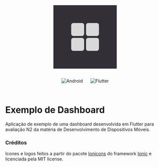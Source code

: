 <div align="center">
  <img src="assets/icons/logo.png" width="200" alt="icon" " />
</div>

</br>

<div align="center">
  <img style="margin: 10px" src="https://img.shields.io/badge/Android-3DDC84?style=for-the-badge&logo=android&logoColor=white" alt="Android" height="30" />
  <img style="margin: 10px" src="https://img.shields.io/badge/Flutter-%2302569B.svg?style=for-the-badge&logo=Flutter&logoColor=white" alt="Flutter" height="30" />
</div>

</br>

# Exemplo de Dashboard

Aplicação de exemplo de uma dashboard desenvolvida em Flutter para avaliação N2 da matéria de Desenvolvimento de Dispositivos Móveis.

### Créditos

Icones e logos feitos a partir do pacote [Ionicons](https://ionic.io/ionicons) do framework [Ionic](https://ionic.io/) e licenciada pela MIT license.
